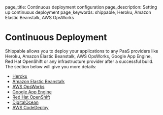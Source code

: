 page_title: Continuous deployment configuration
page_description: Setting up continuous deployment
page_keywords: shippable, Heroku, Amazon Elastic Beanstalk, AWS OpsWorks

# Continuous Deployment

Shippable allows you to deploy your applications to any PaaS providers
like Heroku, Amazon Elastic Beanstalk, AWS OpsWorks, Google App Engine,
Red Hat OpenShift or any infrastructure provider after a successful
build. The section below will give you more details:

-  [Heroku](heroku.md)
-  [Amazon Elastic Beanstalk](beanstalk.md)
-  [AWS OpsWorks](opswork.md)
-  [Google App Engine](appengine.md)
-  [Red Hat OpenShift](openshift.md)
-  [DigitalOcean](digitalocean.md)
-  [AWS CodeDeploy](codedeploy.md)
